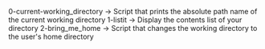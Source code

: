 0-current-working_directory -> Script that prints the absolute path name of the current working directory
1-listit -> Display the contents list of your directory
2-bring_me_home -> Script that changes the working directory to the user's home directory
